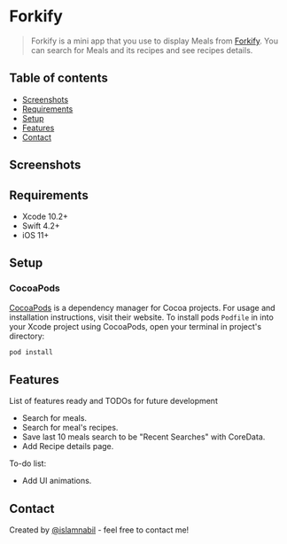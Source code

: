 # Forkify
> Forkify is a mini app that you use to display Meals from [Forkify](https://forkify-api.herokuapp.com/). You can search for Meals and its recipes and see recipes details. 

## Table of contents
* [Screenshots](#screenshots)
* [Requirements](#requirements)
* [Setup](#setup)
* [Features](#features)
* [Contact](#contact)


## Screenshots

## Requirements
* Xcode 10.2+
* Swift 4.2+
* iOS 11+

## Setup
### CocoaPods

[CocoaPods](https://cocoapods.org) is a dependency manager for Cocoa projects. For usage and installation instructions, visit their website. To install pods `Podfile` in  into your Xcode project using CocoaPods, open your terminal in project's directory:

```ruby
pod install
```

## Features
List of features ready and TODOs for future development
* Search for meals.
* Search for meal's recipes.
* Save last 10 meals search to be "Recent Searches" with CoreData.
* Add Recipe details page.

To-do list:
* Add UI animations.

## Contact
Created by [@islamnabil](https://github.com/islamnabil) - feel free to contact me!

